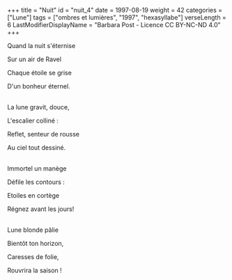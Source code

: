 +++
title = "Nuit"
id = "nuit_4"
date = 1997-08-19
weight = 42
categories = ["Lune"]
tags = ["ombres et lumières", "1997", "hexasyllabe"]
verseLength = 6
LastModifierDisplayName = "Barbara Post - Licence CC BY-NC-ND 4.0"
+++

Quand la nuit s'éternise

Sur un air de Ravel

Chaque étoile se grise

D'un bonheur éternel.

 \
La lune gravit, douce,

L'escalier colliné :

Reflet, senteur de rousse

Au ciel tout dessiné.

 \
Immortel un manège

Défile les contours :

Etoiles en cortège

Régnez avant les jours!

 \
Lune blonde pâlie

Bientôt ton horizon,

Caresses de folie,

Rouvrira la saison !
